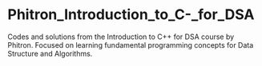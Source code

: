 # Phitron_Introduction_to_C-_for_DSA
Codes and solutions from the Introduction to C++ for DSA course by Phitron. Focused on learning fundamental programming concepts for Data Structure and Algorithms. 
